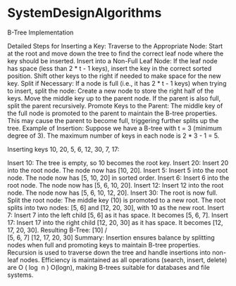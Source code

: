 # SystemDesignAlgorithms



B-Tree Implementation

Detailed Steps for Inserting a Key:
Traverse to the Appropriate Node:
Start at the root and move down the tree to find the correct leaf node where the key should be inserted.
Insert into a Non-Full Leaf Node:
If the leaf node has space (less than 2 * t - 1 keys), insert the key in the correct sorted position.
Shift other keys to the right if needed to make space for the new key.
Split if Necessary:
If a node is full (i.e., it has 2 * t - 1 keys) when trying to insert, split the node:
Create a new node to store the right half of the keys.
Move the middle key up to the parent node.
If the parent is also full, split the parent recursively.
Promote Keys to the Parent:
The middle key of the full node is promoted to the parent to maintain the B-tree properties.
This may cause the parent to become full, triggering further splits up the tree.
Example of Insertion:
Suppose we have a B-tree with t = 3 (minimum degree of 3). The maximum number of keys in each node is 2 * 3 - 1 = 5.

Inserting keys 10, 20, 5, 6, 12, 30, 7, 17:

Insert 10: The tree is empty, so 10 becomes the root key.
Insert 20: Insert 20 into the root node. The node now has [10, 20].
Insert 5: Insert 5 into the root node. The node now has [5, 10, 20] in sorted order.
Insert 6: Insert 6 into the root node. The node now has [5, 6, 10, 20].
Insert 12: Insert 12 into the root node. The node now has [5, 6, 10, 12, 20].
Insert 30: The root is now full. Split the root node:
The middle key (10) is promoted to a new root.
The root splits into two nodes: [5, 6] and [12, 20, 30], with 10 as the new root.
Insert 7: Insert 7 into the left child [5, 6] as it has space. It becomes [5, 6, 7].
Insert 17: Insert 17 into the right child [12, 20, 30] as it has space. It becomes [12, 17, 20, 30].
Resulting B-Tree:
        [10]
       /    \
  [5, 6, 7]  [12, 17, 20, 30]
Summary:
Insertion ensures balance by splitting nodes when full and promoting keys to maintain B-tree properties.
Recursion is used to traverse down the tree and handle insertions into non-leaf nodes.
Efficiency is maintained as all operations (search, insert, delete) are 
O
(
log
⁡
n
)
O(logn), making B-trees suitable for databases and file systems.
